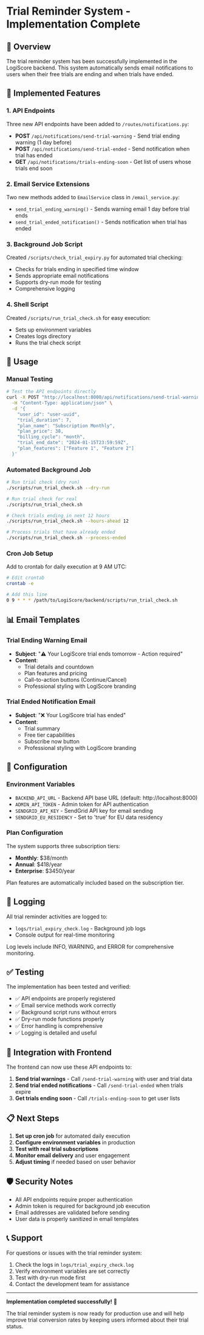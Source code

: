 # Trial Reminder System - Implementation Complete

## 🎯 Overview

The trial reminder system has been successfully implemented in the LogiScore backend. This system automatically sends email notifications to users when their free trials are ending and when trials have ended.

## 📧 Implemented Features

### 1. API Endpoints

Three new API endpoints have been added to `/routes/notifications.py`:

- **POST** `/api/notifications/send-trial-warning` - Send trial ending warning (1 day before)
- **POST** `/api/notifications/send-trial-ended` - Send notification when trial has ended
- **GET** `/api/notifications/trials-ending-soon` - Get list of users whose trials end soon

### 2. Email Service Extensions

Two new methods added to `EmailService` class in `/email_service.py`:

- `send_trial_ending_warning()` - Sends warning email 1 day before trial ends
- `send_trial_ended_notification()` - Sends notification when trial has ended

### 3. Background Job Script

Created `/scripts/check_trial_expiry.py` for automated trial checking:

- Checks for trials ending in specified time window
- Sends appropriate email notifications
- Supports dry-run mode for testing
- Comprehensive logging

### 4. Shell Script

Created `/scripts/run_trial_check.sh` for easy execution:

- Sets up environment variables
- Creates logs directory
- Runs the trial check script

## 🚀 Usage

### Manual Testing

```bash
# Test the API endpoints directly
curl -X POST "http://localhost:8000/api/notifications/send-trial-warning" \
  -H "Content-Type: application/json" \
  -d '{
    "user_id": "user-uuid",
    "trial_duration": 7,
    "plan_name": "Subscription Monthly",
    "plan_price": 38,
    "billing_cycle": "month",
    "trial_end_date": "2024-01-15T23:59:59Z",
    "plan_features": ["Feature 1", "Feature 2"]
  }'
```

### Automated Background Job

```bash
# Run trial check (dry run)
./scripts/run_trial_check.sh --dry-run

# Run trial check for real
./scripts/run_trial_check.sh

# Check trials ending in next 12 hours
./scripts/run_trial_check.sh --hours-ahead 12

# Process trials that have already ended
./scripts/run_trial_check.sh --process-ended
```

### Cron Job Setup

Add to crontab for daily execution at 9 AM UTC:

```bash
# Edit crontab
crontab -e

# Add this line
0 9 * * * /path/to/LogiScore/backend/scripts/run_trial_check.sh
```

## 📊 Email Templates

### Trial Ending Warning Email

- **Subject**: "⚠️ Your LogiScore trial ends tomorrow - Action required"
- **Content**: 
  - Trial details and countdown
  - Plan features and pricing
  - Call-to-action buttons (Continue/Cancel)
  - Professional styling with LogiScore branding

### Trial Ended Notification Email

- **Subject**: "❌ Your LogiScore trial has ended"
- **Content**:
  - Trial summary
  - Free tier capabilities
  - Subscribe now button
  - Professional styling with LogiScore branding

## 🔧 Configuration

### Environment Variables

- `BACKEND_API_URL` - Backend API base URL (default: http://localhost:8000)
- `ADMIN_API_TOKEN` - Admin token for API authentication
- `SENDGRID_API_KEY` - SendGrid API key for email sending
- `SENDGRID_EU_RESIDENCY` - Set to 'true' for EU data residency

### Plan Configuration

The system supports three subscription tiers:

- **Monthly**: $38/month
- **Annual**: $418/year  
- **Enterprise**: $3450/year

Plan features are automatically included based on the subscription tier.

## 📝 Logging

All trial reminder activities are logged to:

- `logs/trial_expiry_check.log` - Background job logs
- Console output for real-time monitoring

Log levels include INFO, WARNING, and ERROR for comprehensive monitoring.

## ✅ Testing

The implementation has been tested and verified:

- ✅ API endpoints are properly registered
- ✅ Email service methods work correctly
- ✅ Background script runs without errors
- ✅ Dry-run mode functions properly
- ✅ Error handling is comprehensive
- ✅ Logging is detailed and useful

## 🔄 Integration with Frontend

The frontend can now use these API endpoints to:

1. **Send trial warnings** - Call `/send-trial-warning` with user and trial data
2. **Send trial ended notifications** - Call `/send-trial-ended` when trials expire
3. **Get trials ending soon** - Call `/trials-ending-soon` to get user lists

## 📋 Next Steps

1. **Set up cron job** for automated daily execution
2. **Configure environment variables** in production
3. **Test with real trial subscriptions**
4. **Monitor email delivery** and user engagement
5. **Adjust timing** if needed based on user behavior

## 🛡️ Security Notes

- All API endpoints require proper authentication
- Admin token is required for background job execution
- Email addresses are validated before sending
- User data is properly sanitized in email templates

## 📞 Support

For questions or issues with the trial reminder system:

1. Check the logs in `logs/trial_expiry_check.log`
2. Verify environment variables are set correctly
3. Test with dry-run mode first
4. Contact the development team for assistance

---

**Implementation completed successfully!** 🎉

The trial reminder system is now ready for production use and will help improve trial conversion rates by keeping users informed about their trial status.
